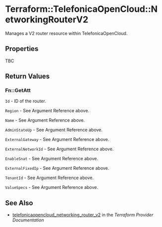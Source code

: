 # Terraform::TelefonicaOpenCloud::NetworkingRouterV2

Manages a V2 router resource within TelefonicaOpenCloud.

## Properties

TBC

## Return Values

### Fn::GetAtt

`Id` - ID of the router.

`Region` - See Argument Reference above.

`Name` - See Argument Reference above.

`AdminStateUp` - See Argument Reference above.

`ExternalGateway` - See Argument Reference above.

`ExternalNetworkId` - See Argument Reference above.

`EnableSnat` - See Argument Reference above.

`ExternalFixedIp` - See Argument Reference above.

`TenantId` - See Argument Reference above.

`ValueSpecs` - See Argument Reference above.

## See Also

* [telefonicaopencloud_networking_router_v2](https://www.terraform.io/docs/providers/telefonicaopencloud/r/networking_router_v2.html) in the _Terraform Provider Documentation_